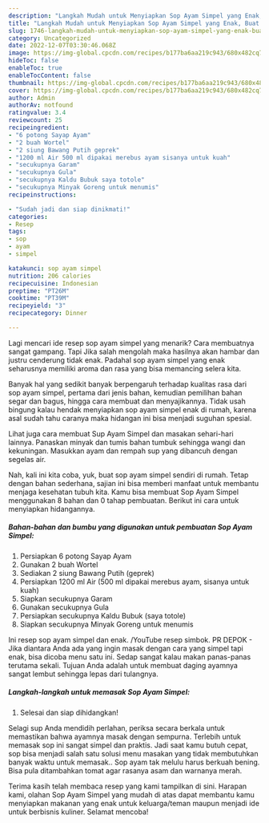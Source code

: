 ```yaml
---
description: "Langkah Mudah untuk Menyiapkan Sop Ayam Simpel yang Enak, Buat Buka Puasa Sempurna"
title: "Langkah Mudah untuk Menyiapkan Sop Ayam Simpel yang Enak, Buat Buka Puasa Sempurna"
slug: 1746-langkah-mudah-untuk-menyiapkan-sop-ayam-simpel-yang-enak-buat-buka-puasa-sempurna
category: Uncategorized
date: 2022-12-07T03:30:46.068Z
image: https://img-global.cpcdn.com/recipes/b177ba6aa219c943/680x482cq70/sop-ayam-simpel-foto-resep-utama.jpg
hideToc: false
enableToc: true
enableTocContent: false
thumbnail: https://img-global.cpcdn.com/recipes/b177ba6aa219c943/680x482cq70/sop-ayam-simpel-foto-resep-utama.jpg
cover: https://img-global.cpcdn.com/recipes/b177ba6aa219c943/680x482cq70/sop-ayam-simpel-foto-resep-utama.jpg
author: Admin
authorAv: notfound
ratingvalue: 3.4
reviewcount: 25
recipeingredient:
- "6 potong Sayap Ayam"
- "2 buah Wortel"
- "2 siung Bawang Putih geprek"
- "1200 ml Air 500 ml dipakai merebus ayam sisanya untuk kuah"
- "secukupnya Garam"
- "secukupnya Gula"
- "secukupnya Kaldu Bubuk saya totole"
- "secukupnya Minyak Goreng untuk menumis"
recipeinstructions:

- "Sudah jadi dan siap dinikmati!"
categories:
- Resep
tags:
- sop
- ayam
- simpel

katakunci: sop ayam simpel 
nutrition: 206 calories
recipecuisine: Indonesian
preptime: "PT26M"
cooktime: "PT39M"
recipeyield: "3"
recipecategory: Dinner

---
```



Lagi mencari ide resep sop ayam simpel yang menarik? Cara membuatnya sangat gampang. Tapi Jika salah mengolah maka hasilnya akan hambar dan justru cenderung tidak enak. Padahal sop ayam simpel yang enak seharusnya memiliki aroma dan rasa yang bisa memancing selera kita.


Banyak hal yang sedikit banyak berpengaruh terhadap kualitas rasa dari sop ayam simpel, pertama dari jenis bahan, kemudian pemilihan bahan segar dan bagus, hingga cara membuat dan menyajikannya. Tidak usah bingung kalau hendak menyiapkan sop ayam simpel enak di rumah, karena asal sudah tahu caranya maka hidangan ini bisa menjadi suguhan spesial.

Lihat juga cara membuat Sup Ayam Simpel dan masakan sehari-hari lainnya. Panaskan minyak dan tumis bahan tumbuk sehingga wangi dan kekuningan. Masukkan ayam dan rempah sup yang dibancuh dengan segelas air.


Nah, kali ini kita coba, yuk, buat sop ayam simpel sendiri di rumah. Tetap dengan bahan sederhana, sajian ini bisa memberi manfaat untuk membantu menjaga kesehatan tubuh kita. Kamu bisa membuat Sop Ayam Simpel menggunakan 8 bahan dan 0 tahap pembuatan. Berikut ini cara untuk menyiapkan hidangannya.

<!--inarticleads1-->

##### Bahan-bahan dan bumbu yang digunakan untuk pembuatan Sop Ayam Simpel:

1. Persiapkan 6 potong Sayap Ayam
1. Gunakan 2 buah Wortel
1. Sediakan 2 siung Bawang Putih (geprek)
1. Persiapkan 1200 ml Air (500 ml dipakai merebus ayam, sisanya untuk kuah)
1. Siapkan secukupnya Garam
1. Gunakan secukupnya Gula
1. Persiapkan secukupnya Kaldu Bubuk (saya totole)
1. Siapkan secukupnya Minyak Goreng untuk menumis


Ini resep sop ayam simpel dan enak. /YouTube resep simbok. PR DEPOK - Jika diantara Anda ada yang ingin masak dengan cara yang simpel tapi enak, bisa dicoba menu satu ini. Sedap sangat kalau makan panas-panas terutama sekali. Tujuan Anda adalah untuk membuat daging ayamnya sangat lembut sehingga lepas dari tulangnya. 

<!--inarticleads2-->

##### Langkah-langkah untuk memasak Sop Ayam Simpel:


1. Selesai dan siap dihidangkan!

Selagi sup Anda mendidih perlahan, periksa secara berkala untuk memastikan bahwa ayamnya masak dengan sempurna. Terlebih untuk memasak sop ini sangat simpel dan praktis. Jadi saat kamu butuh cepat, sop bisa menjadi salah satu solusi menu masakan yang tidak membutuhkan banyak waktu untuk memasak.. Sop ayam tak melulu harus berkuah bening. Bisa pula ditambahkan tomat agar rasanya asam dan warnanya merah. 

Terima kasih telah membaca resep yang kami tampilkan di sini. Harapan kami, olahan Sop Ayam Simpel yang mudah di atas dapat membantu kamu menyiapkan makanan yang enak untuk keluarga/teman maupun menjadi ide untuk berbisnis kuliner. Selamat mencoba!
